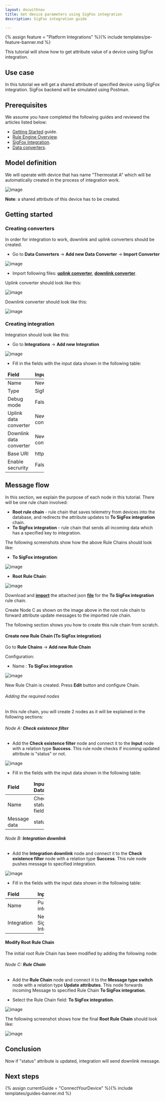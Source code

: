 ```yaml
---
layout: docwithnav
title: Get device parameters using SigFox integration
description: SigFox integration guide

---
```


{% assign feature = "Platform Integrations" %}{% include templates/pe-feature-banner.md %}

This tutorial will show how to get attribute value of a device using SigFox integration.


 
## Use case

In this tutorial we will get a shared attribute of specified device using SigFox integration.
SigFox backend will be simulated using Postman.

## Prerequisites 

We assume you have completed the following guides and reviewed the articles listed below:

  * [Getting Started](/docs/getting-started-guides/helloworld/) guide.
  * [Rule Engine Overview](/docs/user-guide/rule-engine-2-0/overview/).
  * [SigFox Integration](/docs/user-guide/integrations/sigfox/).
  * [Data converters](/docs/user-guide/integrations/index/#data-converters). 

## Model definition
  
We will operate with device that has name "Thermostat A" which will be
automatically created in the process of integration work.

![image](/images/user-guide/integrations/sigfox/sigfox-device.png)

**Note**: a shared attribute of this device has to be created.

## Getting started

### Creating converters

In order for integration to work, downlink and uplink converters should be created.

- Go to **Data Converters** -> **Add new Data Converter** -> **Import Converter** 

![image](/images/user-guide/rule-engine-2-0/tutorials/mqtt-downlink/import_new_converter.png)

- Import following files: [**uplink converter**](/docs/user-guide/resources/sigfox/uplink-sigfox-converter.json),
 [**downlink converter**](/docs/user-guide/resources/sigfox/downlink-sigfox-converter.json).

Uplink converter should look like this:

![image](/images/user-guide/integrations/sigfox/sigfox-uplink-converter.png) 

Downlink converter should look like this:

![image](/images/user-guide/integrations/sigfox/sigfox-uplink-converter.png)

### Creating integration

Integration should look like this:

- Go to **Integrations** -> **Add new Integration**

![image](/images/user-guide/rule-engine-2-0/tutorials/mqtt-downlink/add-new-integration.png)

- Fill in the fields with the input data shown in the following table: 

<table style="width: 25%">
  <thead>
      <tr>
          <td><b>Field</b></td><td><b>Input Data</b></td>
      </tr>
  </thead>
  <tbody>
      <tr>
          <td>Name</td>
          <td>New SigFox Integration</td>
      </tr>
      <tr>
          <td>Type</td>
          <td>SigFox</td>
      </tr>
      <tr>
          <td>Debug mode</td>
          <td>False</td>
      </tr>
      <tr>
          <td>Uplink data converter</td>
          <td>New uplink SigFox converter</td>
      </tr>
      <tr>
          <td>Downlink data converter</td>
          <td>New downlink SigFox converter</td>
      </tr>
      <tr>
          <td>Base URl</td>
          <td>http://cloud.thingsboard.io</td>
      </tr>
      <tr>
          <td>Enable secrurity</td>
          <td>False</td>
      </tr>
   </tbody>
</table> 

## Message flow

In this section, we explain the purpose of each node in this tutorial. There will be one rule chain involved:

- **Root rule chain** - rule chain that saves telemetry from devices into the database, and redirects the 
attribute updates to **To SigFox integration** chain.
- **To SigFox integration** - rule chain that sends all incoming data which has a specified key to integration.

The following screenshots show how the above Rule Chains should look like:

- **To SigFox integration**:

![image](/images/user-guide/integrations/sigfox/sigfox-rule-chain.png)

- **Root Rule Chain**:

![image](/images/user-guide/integrations/sigfox/sigfox-root-rule-chain.png)

Download and [**import**](/docs/user-guide/ui/rule-chains/#rule-import) the attached json
 [**file**](/docs/user-guide/integrations/tutorials/resources/sigfox/to-sigfox-integration.json) for the
  **To SigFox integration** rule chain.
  
Create Node C as shown on the image above in the root rule chain to forward attribute update messages to the imported 
rule chain. 

The following section shows you how to create this rule chain from scratch.

#### Create new Rule Chain (**To SigFox integration**)

Go to **Rule Chains** -> **Add new Rule Chain** 

Configuration:

- Name : **To SigFox integration**

![image](/images/user-guide/integrations/sigfox/add-to-sigfox-integration-chain.png)

New Rule Chain is created. Press **Edit** button and configure Chain.

###### Adding the required nodes

In this rule chain, you will create 2 nodes as it will be explained in the following sections:

###### Node A: **Check existence filter**

- Add the **Check existence filter** node and connect it to the **Input** node with a relation type **Success**.
  This rule node checks if incoming updated attribute is "status" or not. 

![image](/images/user-guide/integrations/sigfox/check-status-field.png)

- Fill in the fields with the input data shown in the following table: 

<table style="width: 25%">
  <thead>
      <tr>
          <td><b>Field</b></td><td><b>Input Data</b></td>
      </tr>
  </thead>
  <tbody>
      <tr>
          <td>Name</td>
          <td>Check status field</td>
      </tr>
      <tr>
          <td>Message data</td>
          <td>status</td>
      </tr>
   </tbody>
</table> 

###### Node B: **Integration downlink**

- Add the **Integration downlink** node and connect it to the **Check existence filter** node with a relation type
 **Success**. This rule node pushes message to specified integration. 
 
 ![image](/images/user-guide/integrations/sigfox/push-to-integration.png)

- Fill in the fields with the input data shown in the following table: 

<table style="width: 25%">
  <thead>
      <tr>
          <td><b>Field</b></td><td><b>Input Data</b></td>
      </tr>
  </thead>
  <tbody>
      <tr>
          <td>Name</td>
          <td>Push to integration</td>
      </tr>
      <tr>
          <td>Integration</td>
          <td>New SigFox Integration</td>
      </tr>
   </tbody>
</table> 

#### Modify Root Rule Chain

The initial root Rule Chain has been modified by adding the following node:

###### Node С: **Rule Chain**

- Add the **Rule Chain** node and connect it to the **Message type switch** node with a relation type 
**Update attributes**. This node forwards incoming Message to specified Rule Chain **To SigFox integration**.

- Select the Rule Chain field: **To SigFox integration**.

![image](/images/user-guide/integrations/sigfox/add-rule-chain-node.png)

The following screenshot shows how the final **Root Rule Chain** should look like:

![image](/images/user-guide/integrations/sigfox/sigfox-root-rule-chain.png)

## Conclusion

Now if "status" attribute is updated, integration will send downlink message.

## Next steps

{% assign currentGuide = "ConnectYourDevice" %}{% include templates/guides-banner.md %}
